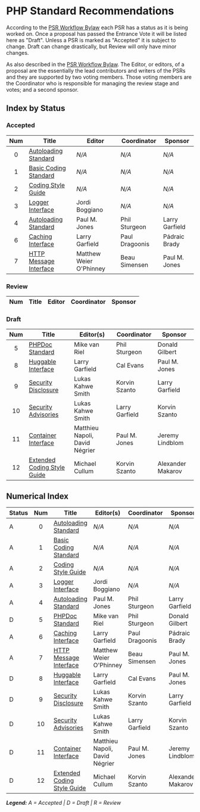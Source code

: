 # PHP Standard Recommendations

According to the [PSR Workflow Bylaw][workflow] each PSR has a status as it is being worked on. Once a proposal has passed the Entrance Vote it will be listed here as "Draft". Unless a PSR is marked as "Accepted" it is subject to change. Draft can change drastically, but Review will only have minor changes.

As also described in the [PSR Workflow Bylaw][workflow]. The Editor, or editors, of a proposal are the essentially the lead contributors and writers of the PSRs and they are supported by two voting members. Those voting members are the Coordinator who is responsible for managing the review stage and votes; and a second sponsor.

## Index by Status

### Accepted

| Num | Title                          | Editor                  |  Coordinator  | Sponsor        |
|:---:|--------------------------------|-------------------------|---------------|----------------|
| 0   | [Autoloading Standard][psr0]   | _N/A_                   | _N/A_         | _N/A_          |
| 1   | [Basic Coding Standard][psr1]  | _N/A_                   | _N/A_         | _N/A_          |
| 2   | [Coding Style Guide][psr2]     | _N/A_                   | _N/A_         | _N/A_          |
| 3   | [Logger Interface][psr3]       | Jordi Boggiano          | _N/A_         | _N/A_          |
| 4   | [Autoloading Standard][psr4]   | Paul M. Jones           | Phil Sturgeon | Larry Garfield |
| 6   | [Caching Interface][psr6]      | Larry Garfield          | Paul Dragoonis | Pádraic Brady |
| 7   | [HTTP Message Interface][psr7] | Matthew Weier O'Phinney | Beau Simensen | Paul M. Jones  |

### Review

| Num | Title                          | Editor                  |  Coordinator   | Sponsor       |
|:---:|--------------------------------|-------------------------|----------------|---------------|

### Draft

| Num | Title                                | Editor(s)                      |  Coordinator   | Sponsor           |
|:---:|--------------------------------------|--------------------------------|----------------|-------------------|
| 5   | [PHPDoc Standard][psr5]              | Mike van Riel                  | Phil Sturgeon  | Donald Gilbert    |
| 8   | [Huggable Interface][psr8]           | Larry Garfield                 | Cal Evans      | Paul M. Jones     |
| 9   | [Security Disclosure][psr9]          | Lukas Kahwe Smith              | Korvin Szanto  | Larry Garfield    |
| 10  | [Security Advisories][psr10]         | Lukas Kahwe Smith              | Larry Garfield | Korvin Szanto     |
| 11  | [Container Interface][psr11]         | Matthieu Napoli, David Négrier | Paul M. Jones  | Jeremy Lindblom   |
| 12  | [Extended Coding Style Guide][psr12] | Michael Cullum                 | Korvin Szanto  | Alexander Makarov |

## Numerical Index

| Status | Num | Title                                | Editor(s)                      |  Coordinator   | Sponsor           |
|--------|:---:|--------------------------------------|--------------------------------|----------------|-------------------|
| A      | 0   | [Autoloading Standard][psr0]         | _N/A_                          | _N/A_          | _N/A_             |
| A      | 1   | [Basic Coding Standard][psr1]        | _N/A_                          | _N/A_          | _N/A_             |
| A      | 2   | [Coding Style Guide][psr2]           | _N/A_                          | _N/A_          | _N/A_             |
| A      | 3   | [Logger Interface][psr3]             | Jordi Boggiano                 | _N/A_          | _N/A_             |
| A      | 4   | [Autoloading Standard][psr4]         | Paul M. Jones                  | Phil Sturgeon  | Larry Garfield    |
| D      | 5   | [PHPDoc Standard][psr5]              | Mike van Riel                  | Phil Sturgeon  | Donald Gilbert    |
| A      | 6   | [Caching Interface][psr6]            | Larry Garfield                 | Paul Dragoonis | Pádraic Brady     |
| A      | 7   | [HTTP Message Interface][psr7]       | Matthew Weier O'Phinney        | Beau Simensen  | Paul M. Jones     |
| D      | 8   | [Huggable Interface][psr8]           | Larry Garfield                 | Cal Evans      | Paul M. Jones     |
| D      | 9   | [Security Disclosure][psr9]          | Lukas Kahwe Smith              | Korvin Szanto  | Larry Garfield    |
| D      | 10  | [Security Advisories][psr10]         | Lukas Kahwe Smith              | Larry Garfield | Korvin Szanto     |
| D      | 11  | [Container Interface][psr11]         | Matthieu Napoli, David Négrier | Paul M. Jones  | Jeremy Lindblom   |
| D      | 12  | [Extended Coding Style Guide][psr12] | Michael Cullum                 | Korvin Szanto  | Alexander Makarov |

_**Legend:** A = Accepted | D = Draft | R = Review_

[workflow]: http://www.php-fig.org/bylaws/psr-workflow/
[psr0]: /psr/psr-0/
[psr1]: /psr/psr-1/
[psr2]: /psr/psr-2/
[psr3]: /psr/psr-3/
[psr4]: /psr/psr-4/
[psr5]: https://github.com/phpDocumentor/fig-standards/tree/master/proposed
[psr6]: /psr/psr-6/
[psr7]: /psr/psr-7/
[psr8]: https://github.com/php-fig/fig-standards/blob/master/proposed/psr-8-hug/psr-8-hug.md
[psr9]: https://github.com/php-fig/fig-standards/blob/master/proposed/security-disclosure-publication.md
[psr10]: https://github.com/php-fig/fig-standards/blob/master/proposed/security-reporting-process.md
[psr11]: https://github.com/container-interop/fig-standards/blob/master/proposed/container.md
[psr12]: https://github.com/php-fig/fig-standards/blob/master/proposed/extended-coding-style-guide.md

